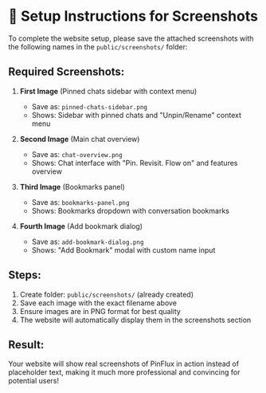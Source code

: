 # 📸 Setup Instructions for Screenshots

To complete the website setup, please save the attached screenshots with the following names in the `public/screenshots/` folder:

## Required Screenshots:

1. **First Image** (Pinned chats sidebar with context menu)
   - Save as: `pinned-chats-sidebar.png`
   - Shows: Sidebar with pinned chats and "Unpin/Rename" context menu

2. **Second Image** (Main chat overview)
   - Save as: `chat-overview.png` 
   - Shows: Chat interface with "Pin. Revisit. Flow on" and features overview

3. **Third Image** (Bookmarks panel)
   - Save as: `bookmarks-panel.png`
   - Shows: Bookmarks dropdown with conversation bookmarks

4. **Fourth Image** (Add bookmark dialog)
   - Save as: `add-bookmark-dialog.png`
   - Shows: "Add Bookmark" modal with custom name input

## Steps:
1. Create folder: `public/screenshots/` (already created)
2. Save each image with the exact filename above
3. Ensure images are in PNG format for best quality
4. The website will automatically display them in the screenshots section

## Result:
Your website will show real screenshots of PinFlux in action instead of placeholder text, making it much more professional and convincing for potential users!
